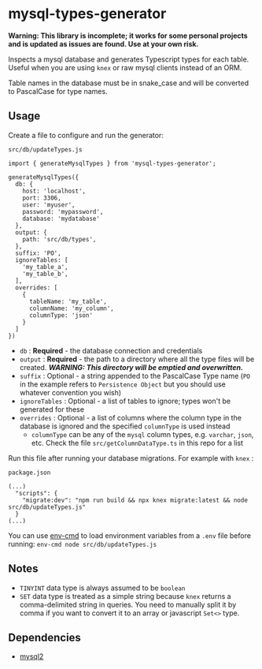 # mysql-types-generator

**Warning: This library is incomplete; it works for some personal projects and is updated as issues are found. Use at your own risk.**

Inspects a mysql database and generates Typescript types for each table. Useful when you are using `knex` or raw mysql clients instead of an ORM.

Table names in the database must be in snake_case and will be converted to PascalCase for type names.

## Usage

Create a file to configure and run the generator:

`src/db/updateTypes.js`
```
import { generateMysqlTypes } from 'mysql-types-generator';

generateMysqlTypes({
  db: {
    host: 'localhost',
    port: 3306,
    user: 'myuser',
    password: 'mypassword',
    database: 'mydatabase'
  },
  output: {
    path: 'src/db/types',
  },
  suffix: 'PO',
  ignoreTables: [
    'my_table_a',
    'my_table_b',
  ],
  overrides: [
    {
      tableName: 'my_table',
      columnName: 'my_column',
      columnType: 'json'
    }
  ]
})
```

- `db` : **Required** - the database connection and credentials
- `output` : **Required** - the path to a directory where all the type files will be created. ***WARNING: This directory will be emptied and overwritten.***
- `suffix` : Optional - a string appended to the PascalCase Type name (`PO` in the example refers to `Persistence Object` but you should use whatever convention you wish)
- `ignoreTables` : Optional - a list of tables to ignore; types won't be generated for these
- `overrides` : Optional - a list of columns where the column type in the database is ignored and the specified `columnType` is used instead
  - `columnType` can be any of the `mysql` column types, e.g. `varchar`, `json`, etc. Check the file `src/getColumnDataType.ts` in this repo for a list

Run this file after running your database migrations. For example with `knex` :

`package.json`
```
(...)
  "scripts": {
    "migrate:dev": "npm run build && npx knex migrate:latest && node src/db/updateTypes.js"
  }
(...)
```

You can use [env-cmd](https://www.npmjs.com/package/env-cmd) to load environment variables from a `.env` file before running: `env-cmd node src/db/updateTypes.js`

## Notes
- `TINYINT` data type is always assumed to be `boolean`
- `SET` data type is treated as a simple string because `knex` returns a comma-delimited string in queries. You need to manually split it by comma if you want to convert it to an array or javascript `Set<>` type.

## Dependencies
- [mysql2](https://www.npmjs.com/package/mysql2)